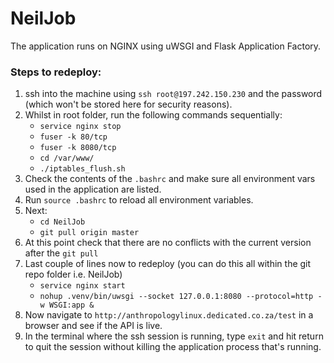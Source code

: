 # NeilJob

The application runs on NGINX using uWSGI and Flask Application Factory. 

### Steps to redeploy:

1. ssh into the machine using `ssh root@197.242.150.230` and the password (which won't be stored here for security reasons).
1. Whilst in root folder, run the following commands sequentially:
    * `service nginx stop`
    * `fuser -k 80/tcp`
    * `fuser -k 8080/tcp`
    * `cd /var/www/`
    * `./iptables_flush.sh`
1. Check the contents of the `.bashrc` and make sure all environment vars used in the application are listed.
1. Run `source .bashrc` to reload all environment variables.
1. Next:
    * `cd NeilJob`
    * `git pull origin master`
1. At this point check that there are no conflicts with the current version after the `git pull`
1. Last couple of lines now to redeploy (you can do this all within the git repo folder i.e. NeilJob)
    * `service nginx start`
    * `nohup .venv/bin/uwsgi --socket 127.0.0.1:8080 --protocol=http -w WSGI:app &`
1. Now navigate to `http://anthropologylinux.dedicated.co.za/test` in a browser and see if the API is live.
1. In the terminal where the ssh session is running, type `exit` and hit return to quit the session without killing the application process that's running.